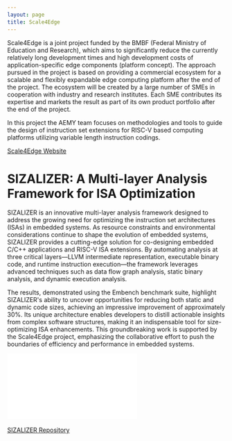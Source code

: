 ```yaml
---
layout: page
title: Scale4Edge
---
```


Scale4Edge is a joint project funded by the BMBF (Federal Ministry of Education
and Research), which aims to significantly reduce the currently relatively long
development times and high development costs of application-specific edge
components (platform concept). The approach pursued in the project is based on
providing a commercial ecosystem for a scalable and flexibly expandable edge
computing platform after the end of the project. The ecosystem will be created
by a large number of SMEs in cooperation with industry and research institutes.
Each SME contributes its expertise and markets the result as part of its own
product portfolio after the end of the project.

In this project the AEMY team focuses on methodologies and tools to guide the design of instruction set extensions for RISC-V based computing platforms utilizing variable length instruction codings.

[Scale4Edge Website](https://www.edacentrum.de/scale4edge/)


# SIZALIZER: A Multi-layer Analysis Framework for ISA Optimization


SIZALIZER is an innovative multi-layer analysis framework designed to address 
the growing need for optimizing the instruction set architectures (ISAs) in 
embedded systems. As resource constraints and environmental considerations 
continue to shape the evolution of embedded systems, SIZALIZER provides a 
cutting-edge solution for co-designing embedded C/C++ applications and RISC-V 
ISA extensions. By automating analysis at three critical layers—LLVM intermediate 
representation, executable binary code, and runtime instruction execution—the 
framework leverages advanced techniques such as data flow graph analysis, static 
binary analysis, and dynamic execution analysis.

The results, demonstrated using the Embench benchmark suite, highlight SIZALIZER's 
ability to uncover opportunities for reducing both static and dynamic code sizes, 
achieving an impressive improvement of approximately 30%. Its unique architecture 
enables developers to distill actionable insights from complex software structures, 
making it an indispensable tool for size-optimizing ISA enhancements. This 
groundbreaking work is supported by the Scale4Edge project, emphasizing the 
collaborative effort to push the boundaries of efficiency and performance in 
embedded systems.

![SIZALIZER Architektur](/assets/img/ArchitekturMatrix.drawio.pdf)


[SIZALIZER Repository](https://github.com/AndHager/Sizalizer)


